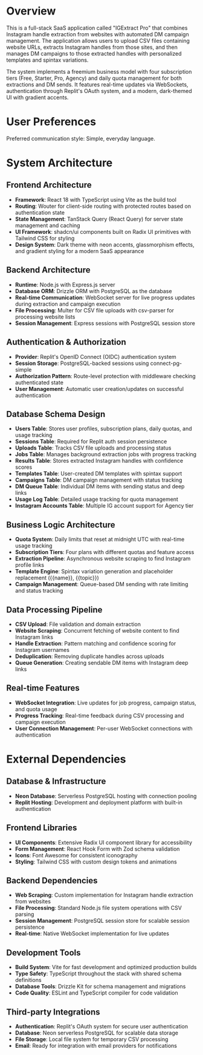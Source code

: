# Overview

This is a full-stack SaaS application called "IGExtract Pro" that combines Instagram handle extraction from websites with automated DM campaign management. The application allows users to upload CSV files containing website URLs, extracts Instagram handles from those sites, and then manages DM campaigns to those extracted handles with personalized templates and spintax variations.

The system implements a freemium business model with four subscription tiers (Free, Starter, Pro, Agency) and daily quota management for both extractions and DM sends. It features real-time updates via WebSockets, authentication through Replit's OAuth system, and a modern, dark-themed UI with gradient accents.

# User Preferences

Preferred communication style: Simple, everyday language.

# System Architecture

## Frontend Architecture
- **Framework**: React 18 with TypeScript using Vite as the build tool
- **Routing**: Wouter for client-side routing with protected routes based on authentication state
- **State Management**: TanStack Query (React Query) for server state management and caching
- **UI Framework**: shadcn/ui components built on Radix UI primitives with Tailwind CSS for styling
- **Design System**: Dark theme with neon accents, glassmorphism effects, and gradient styling for a modern SaaS appearance

## Backend Architecture
- **Runtime**: Node.js with Express.js server
- **Database ORM**: Drizzle ORM with PostgreSQL as the database
- **Real-time Communication**: WebSocket server for live progress updates during extraction and campaign execution
- **File Processing**: Multer for CSV file uploads with csv-parser for processing website lists
- **Session Management**: Express sessions with PostgreSQL session store

## Authentication & Authorization
- **Provider**: Replit's OpenID Connect (OIDC) authentication system
- **Session Storage**: PostgreSQL-backed sessions using connect-pg-simple
- **Authorization Pattern**: Route-level protection with middleware checking authenticated state
- **User Management**: Automatic user creation/updates on successful authentication

## Database Schema Design
- **Users Table**: Stores user profiles, subscription plans, daily quotas, and usage tracking
- **Sessions Table**: Required for Replit auth session persistence
- **Uploads Table**: Tracks CSV file uploads and processing status
- **Jobs Table**: Manages background extraction jobs with progress tracking
- **Results Table**: Stores extracted Instagram handles with confidence scores
- **Templates Table**: User-created DM templates with spintax support
- **Campaigns Table**: DM campaign management with status tracking
- **DM Queue Table**: Individual DM items with sending status and deep links
- **Usage Log Table**: Detailed usage tracking for quota management
- **Instagram Accounts Table**: Multiple IG account support for Agency tier

## Business Logic Architecture
- **Quota System**: Daily limits that reset at midnight UTC with real-time usage tracking
- **Subscription Tiers**: Four plans with different quotas and feature access
- **Extraction Pipeline**: Asynchronous website scraping to find Instagram profile links
- **Template Engine**: Spintax variation generation and placeholder replacement ({{name}}, {{topic}})
- **Campaign Management**: Queue-based DM sending with rate limiting and status tracking

## Data Processing Pipeline
- **CSV Upload**: File validation and domain extraction
- **Website Scraping**: Concurrent fetching of website content to find Instagram links
- **Handle Extraction**: Pattern matching and confidence scoring for Instagram usernames
- **Deduplication**: Removing duplicate handles across uploads
- **Queue Generation**: Creating sendable DM items with Instagram deep links

## Real-time Features
- **WebSocket Integration**: Live updates for job progress, campaign status, and quota usage
- **Progress Tracking**: Real-time feedback during CSV processing and campaign execution
- **User Connection Management**: Per-user WebSocket connections with authentication

# External Dependencies

## Database & Infrastructure
- **Neon Database**: Serverless PostgreSQL hosting with connection pooling
- **Replit Hosting**: Development and deployment platform with built-in authentication

## Frontend Libraries
- **UI Components**: Extensive Radix UI component library for accessibility
- **Form Management**: React Hook Form with Zod schema validation
- **Icons**: Font Awesome for consistent iconography
- **Styling**: Tailwind CSS with custom design tokens and animations

## Backend Dependencies
- **Web Scraping**: Custom implementation for Instagram handle extraction from websites
- **File Processing**: Standard Node.js file system operations with CSV parsing
- **Session Management**: PostgreSQL session store for scalable session persistence
- **Real-time**: Native WebSocket implementation for live updates

## Development Tools
- **Build System**: Vite for fast development and optimized production builds
- **Type Safety**: TypeScript throughout the stack with shared schema definitions
- **Database Tools**: Drizzle Kit for schema management and migrations
- **Code Quality**: ESLint and TypeScript compiler for code validation

## Third-party Integrations
- **Authentication**: Replit's OAuth system for secure user authentication
- **Database**: Neon serverless PostgreSQL for scalable data storage
- **File Storage**: Local file system for temporary CSV processing
- **Email**: Ready for integration with email providers for notifications